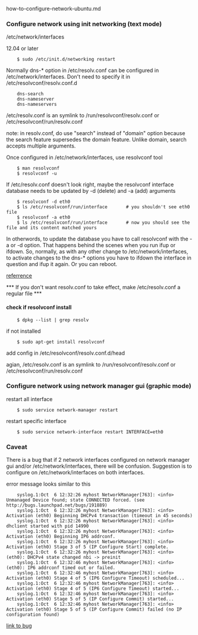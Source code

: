 how-to-configure-network-ubuntu.md

### Configure network using init networking (text mode)
/etc/network/interfaces

12.04 or later

		$ sudo /etc/init.d/networking restart 

Normally dns-* option in /etc/resolv.conf can be configured in
/etc/network/interfaces. Don't need to specify it in /etc/resolvconf/resolv.conf.d 

		dns-search
		dns-nameserver
		dns-nameservers

/etc/resolv.conf is an symlink to /run/resolvconf/resolv.conf
or /etc/resolvconf/run/resolv.conf

note: in resolv.conf, do use "search" instead of "domain" option
because the search feature supersedes the domain feature. Unlike domain, search accepts multiple arguments. 

Once configured in /etc/network/interfaces, use resolvconf tool

		$ man resolvconf
		$ resolvconf -u 

If /etc/resolv.conf doesn't look right, maybe the resolvconf interface database needs to be updated by -d (delete) and -a (add) arguments

		$ resolvconf -d eth0
		$ ls /etc/resolvconf/run/interface       # you shouldn't see eth0 file
		$ resolvconf -a eth0
		$ ls /etc/resolvconf/run/interface       # now you should see the file and its content matched yours

In otherwords, to update the database you have to call resolvconf with the -a or -d option. 
That happens behind the scenes when you run ifup or ifdown. 
So, normally, as with any other change to /etc/network/interfaces, to activate changes to 
the dns-* options you have to ifdown the interface in question and ifup it again. Or you can reboot.

[referrence](http://askubuntu.com/questions/224966/how-do-i-get-resolvconf-to-regenerate-resolv-conf-after-i-change-etc-network-in)

*** If you don't want resolv.conf to take effect, make /etc/resolv.conf a regular file ***

#### check if resolvconf install

		$ dpkg --list | grep resolv

if not installed

		$ sudo apt-get install resolvconf

add config in /etc/resolvconf/resolv.conf.d/head

agian, /etc/resolv.conf is an symlink to /run/resolvconf/resolv.conf
or /etc/resolvconf/run/resolv.conf


### Configure network using network manager gui (graphic mode)

restart all interface

		$ sudo service network-manager restart

restart specific interface

		$ sudo service network-interface restart INTERFACE=eth0


### Caveat
There is a bug that if 2 network interfaces configured on network manager gui and/or 
/etc/network/interfaces, there will be confusion. Suggestion is to configure on 
/etc/network/interfaces on both interfaces. 

error message looks similar to this

		syslog.1:Oct  6 12:32:26 myhost NetworkManager[763]: <info> Unmanaged Device found; state CONNECTED forced. (see http://bugs.launchpad.net/bugs/191889)
		syslog.1:Oct  6 12:32:26 myhost NetworkManager[763]: <info> Activation (eth0) Beginning DHCPv4 transaction (timeout in 45 seconds)
		syslog.1:Oct  6 12:32:26 myhost NetworkManager[763]: <info> dhclient started with pid 14990
		syslog.1:Oct  6 12:32:26 myhost NetworkManager[763]: <info> Activation (eth0) Beginning IP6 addrconf.
		syslog.1:Oct  6 12:32:26 myhost NetworkManager[763]: <info> Activation (eth0) Stage 3 of 5 (IP Configure Start) complete.
		syslog.1:Oct  6 12:32:26 myhost NetworkManager[763]: <info> (eth0): DHCPv4 state changed nbi -> preinit
		syslog.1:Oct  6 12:32:46 myhost NetworkManager[763]: <info> (eth0): IP6 addrconf timed out or failed.
		syslog.1:Oct  6 12:32:46 myhost NetworkManager[763]: <info> Activation (eth0) Stage 4 of 5 (IP6 Configure Timeout) scheduled...
		syslog.1:Oct  6 12:32:46 myhost NetworkManager[763]: <info> Activation (eth0) Stage 4 of 5 (IP6 Configure Timeout) started...
		syslog.1:Oct  6 12:32:46 myhost NetworkManager[763]: <info> Activation (eth0) Stage 5 of 5 (IP Configure Commit) started...
		syslog.1:Oct  6 12:32:46 myhost NetworkManager[763]: <info> Activation (eth0) Stage 5 of 5 (IP Configure Commit) failed (no IP configuration found)

[link to bug](http://bugs.launchpad.net/bugs/191889)